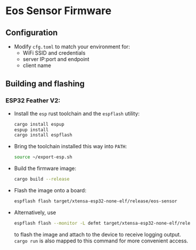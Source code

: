 # Eos Sensor Firmware

## Configuration

* Modify `cfg.toml` to match your environment for:
  * WiFi SSID and credentials
  * server IP:port and endpoint
  * client name

## Building and flashing

### ESP32 Feather V2:

* Install the `esp` rust toolchain and the `espflash` utility:
    ```bash
    cargo install espup
    espup install
    cargo install espflash
    ```

* Bring the toolchain installed this way into `PATH`:
  ```bash
  source ~/export-esp.sh
  ```

* Build the firmware image:
  ```bash
  cargo build --release
  ```

* Flash the image onto a board:
  ```bash
  espflash flash target/xtensa-esp32-none-elf/release/eos-sensor
  ```

* Alternatively, use
  ```bash
  espflash flash --monitor -L defmt target/xtensa-esp32-none-elf/release/eos-sensor
  ```
  to flash the image and attach to the device to receive logging output.
  `cargo run` is also mapped to this command for more convenient access.
